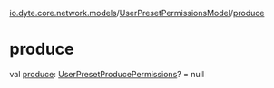 [io.dyte.core.network.models](../index.md)/[UserPresetPermissionsModel](index.md)/[produce](produce.md)

# produce


val [produce](produce.md): [UserPresetProducePermissions](../-user-preset-produce-permissions/index.md)? = null

